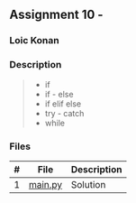 ## Assignment 10 -

### Loic Konan

### Description

> - if
> - if - else
> - if elif else
> - try - catch
> - while
>

### Files

|   #   | File               | Description |
| :---: | ------------------ | ----------- |
|   1   | [main.py](main.py) | Solution    |

